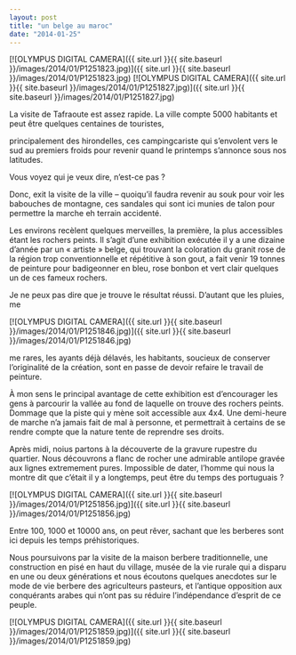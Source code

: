 ```yaml
---
layout: post
title: "un belge au maroc"
date: "2014-01-25"
---
```


[![OLYMPUS DIGITAL CAMERA]({{ site.url }}{{ site.baseurl }}/images/2014/01/P1251823.jpg)]({{ site.url }}{{ site.baseurl }}/images/2014/01/P1251823.jpg) [![OLYMPUS DIGITAL CAMERA]({{ site.url }}{{ site.baseurl }}/images/2014/01/P1251827.jpg)]({{ site.url }}{{ site.baseurl }}/images/2014/01/P1251827.jpg)

La visite de Tafraoute est assez rapide. La ville compte 5000 habitants et peut être quelques centaines de touristes,

principalement des hirondelles, ces campingcariste qui s’envolent vers le sud au premiers froids pour revenir quand le printemps s’annonce sous nos latitudes.

Vous voyez qui je veux dire, n’est-ce pas ?

Donc, exit la visite de la ville – quoiqu’il faudra revenir au souk pour voir les babouches de montagne, ces sandales qui sont ici munies de talon pour permettre la marche eh terrain accidenté.

Les environs recèlent quelques merveilles, la première, la plus accessibles étant les rochers peints. Il s’agit d’une exhibition exécutée il y a une dizaine d’année par un « artiste » belge, qui trouvant la coloration du granit rose de la région trop conventionnelle et répétitive à son gout, a fait venir 19 tonnes de peinture pour badigeonner en bleu, rose bonbon et vert clair quelques un de ces fameux rochers.

Je ne peux pas dire que je trouve le résultat réussi. D’autant que les pluies, me

[![OLYMPUS DIGITAL CAMERA]({{ site.url }}{{ site.baseurl }}/images/2014/01/P1251846.jpg)]({{ site.url }}{{ site.baseurl }}/images/2014/01/P1251846.jpg)

me rares, les ayants déjà délavés, les habitants, soucieux de conserver l’originalité de la création, sont en passe de devoir refaire le travail de peinture.

À mon sens le principal avantage de cette exhibition est d’encourager les gens à parcourir la vallée au fond de laquelle on trouve des rochers peints. Dommage que la piste qui y mène soit accessible aux 4x4. Une demi-heure de marche n’a jamais fait de mal à personne, et permettrait à certains de se rendre compte que la nature tente de reprendre ses droits.

Après midi, noius partons à la découverte de la gravure rupestre du quartier. Nous découvrons a flanc de rocher une admirable antilope gravée aux lignes extremement pures. Impossible de dater, l’homme qui nous la montre dit que c’était il y a longtemps, peut être du temps des portuguais ?

[![OLYMPUS DIGITAL CAMERA]({{ site.url }}{{ site.baseurl }}/images/2014/01/P1251856.jpg)]({{ site.url }}{{ site.baseurl }}/images/2014/01/P1251856.jpg)

Entre 100, 1000 et 10000 ans, on peut rêver, sachant que les berberes sont ici depuis les temps préhistoriques.

Nous poursuivons par la visite de la maison berbere traditionnelle, une construction en pisé en haut du village, musée de la vie rurale qui a disparu en une ou deux générations et nous écoutons quelques anecdotes sur le mode de vie berbere des agriculteurs pasteurs, et l’antique opposition aux conquérants arabes qui n’ont pas su réduire l’indépendance d’esprit de ce peuple.

[![OLYMPUS DIGITAL CAMERA]({{ site.url }}{{ site.baseurl }}/images/2014/01/P1251859.jpg)]({{ site.url }}{{ site.baseurl }}/images/2014/01/P1251859.jpg)
